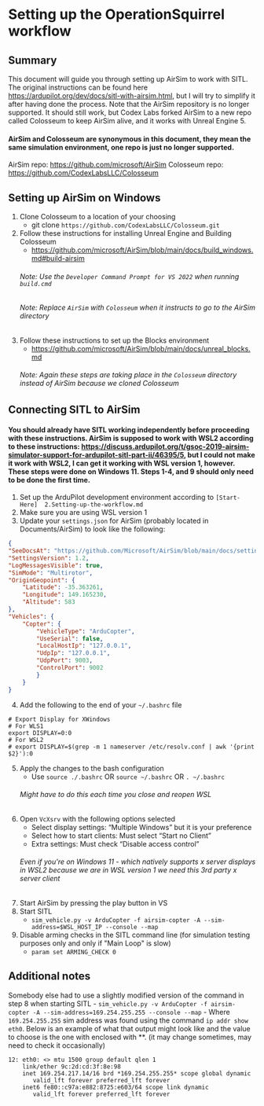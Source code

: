 # Setting up the OperationSquirrel workflow

## Summary
This document will guide you through setting up AirSim to work with SITL.  The original instructions can be found here https://ardupilot.org/dev/docs/sitl-with-airsim.html, but I will try to simplify it after having done the process.  Note that the AirSim repository is no longer supported.  It should still work, but Codex Labs forked AirSim to a new repo called Colosseum to keep AirSim alive, and it works with Unreal Engine 5.

#### AirSim and Colosseum are synonymous in this document, they mean the same simulation environment, one repo is just no longer supported.

AirSim repo: https://github.com/microsoft/AirSim
Colosseum repo: https://github.com/CodexLabsLLC/Colosseum

## Setting up AirSim on Windows
1. Clone Colosseum to a location of your choosing
    - git clone `https://github.com/CodexLabsLLC/Colosseum.git`
2. Follow these instructions for installing Unreal Engine and Building Colosseum
    - https://github.com/microsoft/AirSim/blob/main/docs/build_windows.md#build-airsim
    ###### Note: Use the `Developer Command Prompt for VS 2022` when running `build.cmd`
    ###### Note: Replace `AirSim` with `Colosseum` when it instructs to go to the AirSim directory
3. Follow these instructions to set up the Blocks environment
    - https://github.com/microsoft/AirSim/blob/main/docs/unreal_blocks.md
    ###### Note: Again these steps are taking place in the `Colosseum` directory instead of AirSim because we cloned Colosseum

## Connecting SITL to AirSim
#### You should already have SITL working independently before proceeding with these instructions.  AirSim is supposed to work with WSL2 according to these instructions: https://discuss.ardupilot.org/t/gsoc-2019-airsim-simulator-support-for-ardupilot-sitl-part-ii/46395/5, but I could not make it work with WSL2, I can get it working with WSL version 1, however.  These steps were done on Windows 11.  Steps 1-4, and 9 should only need to be done the first time.

1. Set up the ArduPilot development environment according to `[Start-Here] 
2.Setting-up-the-workflow.md`
2. Make sure you are using WSL version 1
3. Update your `settings.json` for AirSim (probably located in Documents/AirSim) to look like the following:
```json
{
"SeeDocsAt": "https://github.com/Microsoft/AirSim/blob/main/docs/settings.md",
"SettingsVersion": 1.2,
"LogMessagesVisible": true,
"SimMode": "Multirotor",
"OriginGeopoint": {
    "Latitude": -35.363261,
    "Longitude": 149.165230,
    "Altitude": 583
},
"Vehicles": {
    "Copter": {
        "VehicleType": "ArduCopter",
        "UseSerial": false,
        "LocalHostIp": "127.0.0.1",
        "UdpIp": "127.0.0.1",
        "UdpPort": 9003,
        "ControlPort": 9002
        }
    }
}
```
4. Add the following to the end of your `~/.bashrc` file
```
# Export Display for XWindows
# For WLS1
export DISPLAY=0:0
# For WSL2
# export DISPLAY=$(grep -m 1 nameserver /etc/resolv.conf | awk '{print $2}'):0
```
5. Apply the changes to the bash configuration
    - Use `source ./.bashrc` OR `source ~/.bashrc` OR `. ~/.bashrc`
    ###### Might have to do this each time you close and reopen WSL
6. Open `VcXsrv` with the following options selected
    - Select display settings: “Multiple Windows” but it is your preference
    - Select how to start clients: Must select “Start no Client”
    - Extra settings: Must check “Disable access control”
    ###### Even if you're on Windows 11 - which natively supports x server displays in WSL2 because we are in WSL version 1 we need this 3rd party x server client
7. Start AirSim by pressing the play button in VS
8. Start SITL
    - `sim_vehicle.py -v ArduCopter -f airsim-copter -A --sim-address=$WSL_HOST_IP --console --map`
9. Disable arming checks in the SITL command line (for simulation testing purposes only and only if "Main Loop" is slow)
    - `param set ARMING_CHECK 0`

## Additional notes
Somebody else had to use a slightly modified version of the command in step 8 when starting SITL
    - `sim_vehicle.py -v ArduCopter -f airsim-copter -A --sim-address=169.254.255.255 --console --map`
    - Where `169.254.255.255` sim address was found using the command `ip addr show eth0`.  Below is an example of what that output might look like and the value to choose is the one with enclosed with **.  (it may change sometimes, may need to check it occasionally)
```
12: eth0: <> mtu 1500 group default qlen 1
    link/ether 9c:2d:cd:3f:8e:98
    inet 169.254.217.14/16 brd *169.254.255.255* scope global dynamic
       valid_lft forever preferred_lft forever
    inet6 fe80::c97a:e882:8725:e603/64 scope link dynamic
       valid_lft forever preferred_lft forever
```